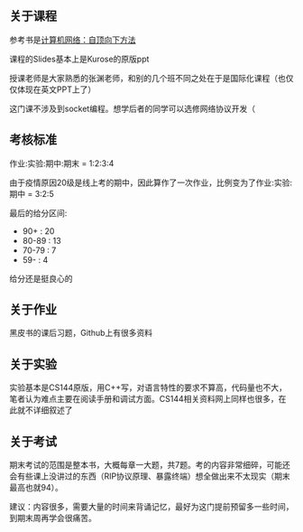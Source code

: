 ## 关于课程
参考书是[计算机网络：自顶向下方法](https://box.nju.edu.cn/smart-link/8f65e97d-de39-46c3-8e00-892c2e149dd2/)

课程的Slides基本上是Kurose的原版ppt

授课老师是大家熟悉的张渊老师，和别的几个班不同之处在于是国际化课程（也仅仅体现在英文PPT上了）

这门课不涉及到socket编程。想学后者的同学可以选修网络协议开发（

## 考核标准
作业:实验:期中:期末 = 1:2:3:4

由于疫情原因20级是线上考的期中，因此算作了一次作业，比例变为了作业:实验:期中 = 3:2:5

最后的给分区间:
 - 90+ : 20
 - 80-89 : 13
 - 70-79 : 7
 - 59- : 4

给分还是挺良心的

## 关于作业
黑皮书的课后习题，Github上有很多资料

## 关于实验
实验基本是CS144原版，用C++写，对语言特性的要求不算高，代码量也不大，笔者认为难点主要在阅读手册和调试方面。CS144相关资料网上同样也很多，在此就不详细叙述了

## 关于考试
期末考试的范围是整本书，大概每章一大题，共7题。考的内容非常细碎，可能还会有些课上没讲过的东西（RIP协议原理、暴露终端）想全做出来不太现实（期末最高也就94）。

建议：内容很多，需要大量的时间来背诵记忆，最好为这门提前预留多一些时间，到期末周再学会很痛苦。